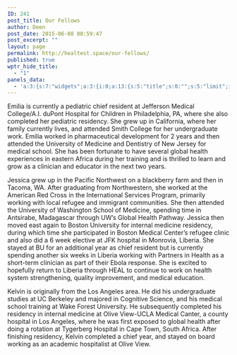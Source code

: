 ```yaml
---
ID: 241
post_title: Our Fellows
author: Deen
post_date: 2015-06-08 00:59:47
post_excerpt: ""
layout: page
permalink: http://healtest.space/our-fellows/
published: true
wptr_hide_title:
  - "1"
panels_data:
  - 'a:3:{s:7:"widgets";a:3:{i:0;a:13:{s:5:"title";s:0:"";s:5:"limit";i:12;s:4:"size";i:50;s:7:"orderby";s:10:"menu_order";s:5:"order";s:4:"DESC";s:14:"display_author";b:1;s:14:"display_avatar";b:1;s:18:"display_additional";b:1;s:8:"category";i:3;s:11:"specific_id";i:1;s:11:"panels_info";a:5:{s:5:"class";s:25:"Woothemes_Widget_Our_Team";s:4:"grid";i:0;s:4:"cell";i:0;s:2:"id";i:0;s:5:"style";a:2:{s:27:"background_image_attachment";b:0;s:18:"background_display";s:4:"tile";}}s:11:"display_url";b:0;s:12:"display_role";b:0;}i:1;a:13:{s:5:"title";s:0:"";s:5:"limit";i:12;s:4:"size";i:50;s:7:"orderby";s:10:"menu_order";s:5:"order";s:4:"DESC";s:14:"display_author";b:1;s:14:"display_avatar";b:1;s:18:"display_additional";b:1;s:8:"category";i:3;s:11:"specific_id";i:0;s:11:"panels_info";a:5:{s:5:"class";s:25:"Woothemes_Widget_Our_Team";s:4:"grid";i:0;s:4:"cell";i:1;s:2:"id";i:1;s:5:"style";a:2:{s:27:"background_image_attachment";b:0;s:18:"background_display";s:4:"tile";}}s:11:"display_url";b:0;s:12:"display_role";b:0;}i:2;a:13:{s:5:"title";s:0:"";s:5:"limit";i:12;s:4:"size";i:50;s:7:"orderby";s:10:"menu_order";s:5:"order";s:4:"DESC";s:14:"display_author";b:1;s:14:"display_avatar";b:1;s:18:"display_additional";b:1;s:8:"category";i:3;s:11:"specific_id";i:3;s:11:"panels_info";a:5:{s:5:"class";s:25:"Woothemes_Widget_Our_Team";s:4:"grid";i:0;s:4:"cell";i:2;s:2:"id";i:2;s:5:"style";a:2:{s:27:"background_image_attachment";b:0;s:18:"background_display";s:4:"tile";}}s:11:"display_url";b:0;s:12:"display_role";b:0;}}s:5:"grids";a:1:{i:0;a:2:{s:5:"cells";i:3;s:5:"style";a:4:{s:11:"row_stretch";s:14:"full-stretched";s:10:"background";s:7:"#ffffff";s:27:"background_image_attachment";b:0;s:18:"background_display";s:4:"tile";}}}s:10:"grid_cells";a:3:{i:0;a:2:{s:4:"grid";i:0;s:6:"weight";d:0.333333333333333314829616256247390992939472198486328125;}i:1;a:2:{s:4:"grid";i:0;s:6:"weight";d:0.333333333333333314829616256247390992939472198486328125;}i:2;a:2:{s:4:"grid";i:0;s:6:"weight";d:0.333333333333333314829616256247390992939472198486328125;}}}'
---
```

Emilia is currently a pediatric chief resident at Jefferson Medical College/A.I. duPont Hospital for Children in Philadelphia, PA, where she also completed her pediatric residency. She grew up in California, where her family currently lives, and attended Smith College for her undergraduate work. Emilia worked in pharmaceutical development for 2 years and then attended the University of Medicine and Dentistry of New Jersey for medical school. She has been fortunate to have several global health experiences in eastern Africa during her training and is thrilled to learn and grow as a clinician and educator in the next two years.

Jessica grew up in the Pacific Northwest on a blackberry farm and then in Tacoma, WA. After graduating from Northwestern, she worked at the American Red Cross in the International Services Program, primarily working with local refugee and immigrant communities. She then attended the University of Washington School of Medicine, spending time in Antsirabe, Madagascar through UW’s Global Health Pathway. Jessica then moved east again to Boston University for internal medicine residency, during which time she participated in Boston Medical Center’s refugee clinic and also did a 6 week elective at JFK hospital in Monrovia, Liberia. She stayed at BU for an additional year as chief resident but is currently spending another six weeks in Liberia working with Partners in Health as a short-term clinician as part of their Ebola response. She is excited to hopefully return to Liberia through HEAL to continue to work on health system strengthening, quality improvement, and medical education.

Kelvin is originally from the Los Angeles area. He did his undergraduate studies at UC Berkeley and majored in Cognitive Science, and his medical school training at Wake Forest University. He subsequently completed his residency in internal medicine at Olive View-UCLA Medical Canter, a county hospital in Los Angeles, where he was first exposed to global health after doing a rotation at Tygerberg Hospital in Cape Town, South Africa. After finishing residency, Kelvin completed a chief year, and stayed on board working as an academic hospitalist at Olive View.

<!--/.team-members-->&nbsp;